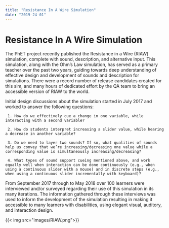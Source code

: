 ```yaml
---
title: "Resistance In A Wire Simulation"
date: "2019-24-01"
---
```


# Resistance In A Wire Simulation


 The PhET project recently published the Resistance in a Wire (RIAW) simulation, complete with sound, description, and alternative input. This simulation, along with the Ohm’s Law simulation, has served as a primary teacher over the past two years, guiding towards deep understanding of effective design and development of sounds and description for simulations. There were a record number of release candidates created for this sim, and many hours of dedicated effort by the QA team to bring an accessible version of RIAW to the world. 

 Initial design discussions about the simulation started in July 2017 and worked to answer the following questions:

     1. How do we effectively cue a change in one variable, while interacting with a second variable?

     2. How do students interpret increasing a slider value, while hearing a decrease in another variable?

     3. Do we need to layer two sounds? If so, what qualities of sounds help us convey that we’re increasing/decreasing one value while a corresponding value is simultaneously increasing/decreasing?

     4. What types of sound support cueing mentioned above, and work equally well when interaction can be done continuously (e.g., when using a continuous slider with a mouse) and in discrete steps (e.g., when using a continuous slider incrementally with keyboard)?

From September 2017 through to May 2018 over 100 learners were interviewed and/or surveyed regarding their use of this simulation in its many iterations. The information gathered through these interviews was used to inform the development of the simulation resulting in making it accessible to many learners with disabilities, using elegant visual, auditory, and interaction design. 


{{< img src="images/RIAW.png">}}

